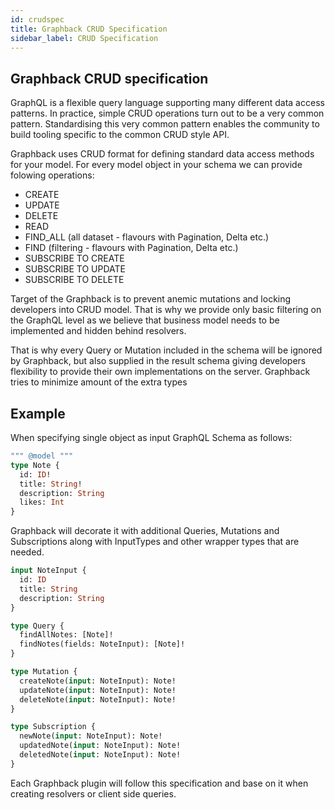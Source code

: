 ```yaml
---
id: crudspec
title: Graphback CRUD Specification
sidebar_label: CRUD Specification
---
```


## Graphback CRUD specification

GraphQL is a flexible query language supporting many different data access patterns. 
In practice, simple CRUD operations turn out to be a very common pattern. 
Standardising this very common pattern enables the community to build tooling specific to the common CRUD style API.

Graphback uses CRUD format for defining standard data access methods for your model. 
For every model object in your schema we can provide folowing operations:

- CREATE
- UPDATE
- DELETE
- READ
- FIND_ALL (all dataset - flavours with Pagination, Delta etc.)
- FIND (filtering - flavours with Pagination, Delta etc.)
- SUBSCRIBE TO CREATE
- SUBSCRIBE TO UPDATE
- SUBSCRIBE TO DELETE

Target of the Graphback is to prevent anemic mutations and locking developers into CRUD model. 
That is why we provide only basic filtering on the GraphQL level as we believe that business model 
needs to be implemented and hidden behind resolvers. 

That is why every Query or Mutation included in the schema will be ignored by Graphback, but also supplied in the result schema giving developers 
flexibility to provide their own implementations on the server. Graphback tries to minimize amount of the extra types 

## Example

When specifying single object as input GraphQL Schema as follows:

```graphql
""" @model """
type Note {
  id: ID!
  title: String!
  description: String
  likes: Int
}
```
Graphback will decorate it with additional Queries, Mutations and Subscriptions along with InputTypes and other wrapper types that are needed.


```graphql
input NoteInput {
  id: ID
  title: String
  description: String
}

type Query {
  findAllNotes: [Note]!
  findNotes(fields: NoteInput): [Note]!
} 

type Mutation {
  createNote(input: NoteInput): Note!
  updateNote(input: NoteInput): Note!
  deleteNote(input: NoteInput): Note!
} 

type Subscription {
  newNote(input: NoteInput): Note!
  updatedNote(input: NoteInput): Note!
  deletedNote(input: NoteInput): Note!
} 
```

Each Graphback plugin will follow this specification and base on it when creating resolvers or client side queries.